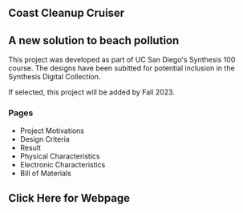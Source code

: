 
<h2> Coast Cleanup Cruiser </h2>
<h2> A new solution to beach pollution </h2> 
<p> 
This project was developed as part of UC San Diego's Synthesis 100 course. 
The designs have been subitted for potential inclusion in the Synthesis Digital Collection. </p>
<p> If selected, this project will be added by Fall 2023. </p> 
<h3> Pages </h3>
<ul>
    <li> Project Motivations </li> 
    <li> Design Criteria </li> 
    <li> Result </li> 
    <li> Physical Characteristics </li> 
    <li> Electronic Characteristics </li> 
    <li> Bill of Materials </li> 
</ul>

<h2> Click Here for Webpage </h2>
